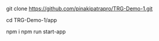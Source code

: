 git clone https://github.com/pinakipatrapro/TRG-Demo-1.git

cd TRG-Demo-1/app

npm i
npm run start-app
